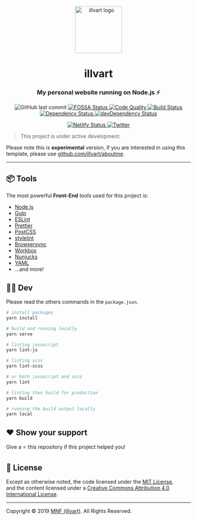 <p align="center">
  <br>
  <a href="https://illvart.com" title="illvart"><img width="128" src="https://raw.githubusercontent.com/illvart/illvart/master/src/assets/img/logo/icon-128x128.png" alt="illvart logo"></a></p>
</p>
<h1 align="center">illvart</a></h1>
<h3 align="center">My personal website running on <strong>Node.js</strong> ⚡️</h3>
<p align="center">
  <img alt="GitHub last commit" src="https://img.shields.io/github/last-commit/illvart/illvart.svg">
  <a href="https://app.fossa.io/projects/git%2Bgithub.com%2Fillvart%2Fillvart?ref=badge_shield" title="FOSSA">
    <img alt="FOSSA Status" src="https://app.fossa.io/api/projects/git%2Bgithub.com%2Fillvart%2Fillvart.svg?type=shield" />
  </a>
  <a href="https://www.codacy.com/app/illvart/illvart?utm_source=github.com&amp;utm_medium=referral&amp;utm_content=illvart/illvart&amp;utm_campaign=Badge_Grade" title="Codacy">
    <img alt="Code Quality" src="https://api.codacy.com/project/badge/Grade/7ff26dcaf8924512a58c766c13e2568c" />
  </a>
  <a href="https://travis-ci.com/illvart/illvart" title="Travis CI">
    <img alt="Build Status" src="https://travis-ci.com/illvart/illvart.svg?branch=master" />
  </a>
  <a href="https://david-dm.org/illvart/illvart" title="Watch Dependency">
    <img alt="Dependency Status" src="https://david-dm.org/illvart/illvart/status.svg" />
  </a>
  <a href="https://david-dm.org/illvart/illvart?type=dev" title="Watch devDependency">
    <img alt="devDependency Status" src="https://david-dm.org/illvart/illvart/dev-status.svg" />
  </a>
</p>
<p align="center">
  <a href="https://app.netlify.com/sites/illvart/deploys" title="Netlify">
    <img alt="Netlify Status" src="https://api.netlify.com/api/v1/badges/0392af17-3c20-4278-8139-7dbabd347d5c/deploy-status" />
  </a>
  <a href="https://twitter.com/illvart" title="Follow me on Twitter">
    <img alt="Twitter" src="https://img.shields.io/twitter/follow/illvart.svg?label=follow+MNF" />
  </a>
</p>

> This project is under active development.

Please note this is **experimental** version, if you are interested in using this template, please use [github.com/illvart/aboutme](https://github.com/illvart/aboutme).

---

## 📦 Tools
The most powerful **Front-End** tools used for this project is:
* [Node.js](https://github.com/nodejs/node)
* [Gulp](https://github.com/gulpjs/gulp)
* [ESLint](https://github.com/eslint/eslint)
* [Prettier](https://github.com/prettier/prettier)
* [PostCSS](https://github.com/postcss/postcss)
* [stylelint](https://github.com/stylelint/stylelint)
* [Browsersync](https://github.com/BrowserSync/browser-sync)
* [Workbox](https://github.com/GoogleChrome/workbox)
* [Nunjucks](https://github.com/mozilla/nunjucks)
* [YAML](https://github.com/nodeca/js-yaml)
* ...and more!

## 👨‍💻 Dev
Please read the others commands in the ```package.json```.

```sh
# install packages
yarn install

# build and running locally
yarn serve

# linting javascript
yarn lint-js

# linting scss
yarn lint-scss

# or both javascript and scss
yarn lint

# linting then build for production
yarn build

# running the build output locally
yarn local
```

## ❤️ Show your support
Give a ⭐️ this repository if this project helped you!

## 📝 License
Except as otherwise noted, the code licensed under the [MIT License](LICENSE),<br> 
and the content licensed under a [Creative Commons Attribution 4.0 International License](http://creativecommons.org/licenses/by/4.0/).

---

Copyright © 2019 [MNF (illvart)](https://github.com/illvart). All Rights Reserved.
